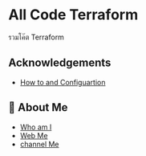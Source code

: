 # All Code Terraform
รวมโค๊ต Terraform
## Acknowledgements
 - [How to and Configuartion](https://github.com/DekBaCom/Terraform/blob/main/Configuration.md)

## 🚀 About Me
 - [Who am I ](https://www.linkedin.com/in/abdulloh-etaeluengoh/)
 - [Web Me ](https://www.ilikeit.info/)
 - [channel Me](https://www.youtube.com/channel/UCheGj_chcxeMB2B3Wa55VRg)


